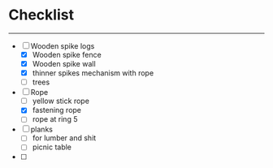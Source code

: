 # Checklist
---
- [ ] Wooden spike logs
	- [x] Wooden spike fence
	- [x] Wooden spike wall
	- [x] thinner spikes mechanism with rope
	- [ ] trees
- [ ] Rope
	- [ ] yellow stick rope
	- [x] fastening rope
	- [ ] rope at ring 5
- [ ] planks
	- [ ] for lumber and shit
	- [ ] picnic table
- [ ] 